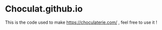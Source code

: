 # Choculat.github.io

This is the code used to make https://choculaterie.com/ , feel free to use it !
